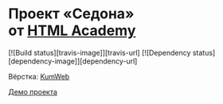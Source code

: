 # Проект «Седона» от [HTML Academy](https://htmlacademy.ru/)

[![Build status][travis-image]][travis-url] [![Dependency status][dependency-image]][dependency-url]

Вёрстка: [KumWeb](https://github.com/Kumweb)

[Демо проекта](https://kumweb.github.io)
